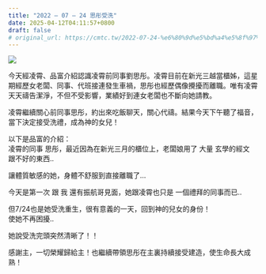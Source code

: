 ```yaml
---
title: "2022 – 07 – 24 思彤受洗"
date: 2025-04-12T04:11:57+0800
draft: false
# original_url: https://cmtc.tw/2022-07-24-%e6%80%9d%e5%bd%a4%e5%8f%97%e6%b4%97
---
```



![](/images/思彤受洗.jpg)

今天經凌霄、品富介紹認識凌霄前同事劉思彤。凌霄目前在新光三越當櫃姊，這星期經歷女老闆、同事、代班接連發生車禍，思彤也經歷偶像攪擾而離職。唯有凌霄天天禱告潔淨，不但不受影響，業績好到連女老闆也不斷向她請教。

凌霄繼續關心前同事思彤，約出來吃飯聊天，關心代禱。結果今天下午聽了福音，當下決定接受洗禮，成為神的女兒！

以下是品富的介紹：  
凌霄的同事 思彤，最近因為在新光三月的櫃位上，老闆娘用了 大量 玄學的經文 跟不好的東西..

讓體質敏感的她，身體不舒服到直接離職了…

今天是第一次 跟 我 還有振航哥見面，她跟凌霄也只是 一個禮拜的同事而已..

但7/24也是她受洗重生，很有意義的一天，回到神的兒女的身份！  
使她不再困擾..

她說受洗完頭突然清晰了！！

感謝主，一切榮耀歸給主！也繼續帶領思彤在主裏持續接受建造，使生命長大成熟！